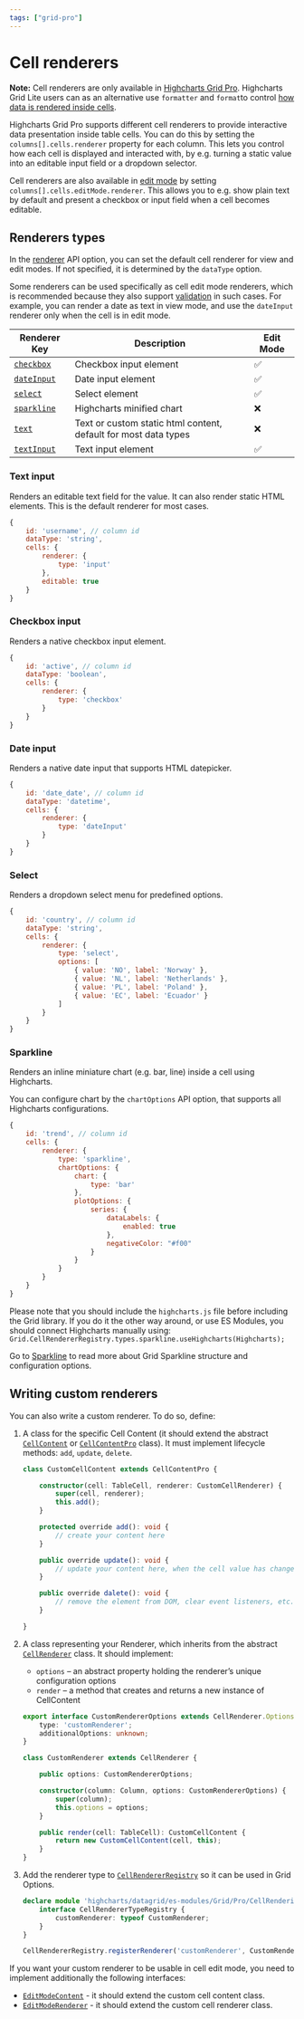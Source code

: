 ```yaml
---
tags: ["grid-pro"]
---
```


# Cell renderers

**Note:** Cell renderers are only available in [Highcharts Grid Pro](https://www.highcharts.com/docs/dashboards/grid-standalone). Highcharts Grid Lite users can as an alternative use `formatter` and `format`to control [how data is rendered inside cells](https://www.highcharts.com/docs/grid/columns#cells).

Highcharts Grid Pro supports different cell renderers to provide interactive data presentation inside table cells. You can do this by setting the `columns[].cells.renderer` property for each column. This lets you control how each cell is displayed and interacted with, by e.g. turning a static value into an editable input field or a dropdown selector.

Cell renderers are also available in [edit mode](https://www.highcharts.com/docs/grid/cell-editing) by setting `columns[].cells.editMode.renderer`. This allows you to e.g. show plain text by default and present a checkbox or input field when a cell becomes editable.

## Renderers types

In the [renderer](https://api.highcharts.com/grid/#interfaces/Grid_Core_Options.ColumnOptions#renderer) API option, you can set the default cell renderer for view and edit modes. If not specified, it is determined by the `dataType` option.

Some renderers can be used specifically as cell edit mode renderers, which is recommended because they also support [validation](https://www.highcharts.com/docs/grid/cell-editing#validation) in such cases.
For example, you can render a date as text in view mode, and use the `dateInput` renderer only when the cell is in edit mode.

| Renderer Key | Description | Edit Mode |
|---|---|---|
| [`checkbox`](https://api.highcharts.com/grid/#classes/Grid_Pro_CellRendering_Renderers_CheckboxRenderer.CheckboxRenderer-1) | Checkbox input element | ✅ |
| [`dateInput`](https://api.highcharts.com/grid/#classes/Grid_Pro_CellRendering_Renderers_DateInputRenderer.DateInputRenderer-1) | Date input element | ✅ |
| [`select`](https://api.highcharts.com/grid/#classes/Grid_Pro_CellRendering_Renderers_SelectRenderer.SelectRenderer-1) | Select element | ✅ |
| [`sparkline`](https://api.highcharts.com/grid/#classes/Grid_Pro_CellRendering_Renderers_SparklineRenderer.SparklineRenderer-1) | Highcharts minified chart | ❌ |
| [`text`](https://api.highcharts.com/grid/#classes/Grid_Pro_CellRendering_Renderers_TextRenderer.TextRenderer-1) | Text or custom static html content, default for most data types | ❌ |
| [`textInput`](https://api.highcharts.com/grid/#classes/Grid_Pro_CellRendering_Renderers_TextInputRenderer.TextInputRenderer-1) | Text input element | ✅ |

### Text input
Renders an editable text field for the value. It can also render static HTML elements. This is the default renderer for most cases.

```js
{
    id: 'username', // column id
    dataType: 'string',
    cells: {
        renderer: {
            type: 'input'
        },
        editable: true
    }
}
```

### Checkbox input
Renders a native checkbox input element.

```js
{
    id: 'active', // column id
    dataType: 'boolean',
    cells: {
        renderer: {
            type: 'checkbox'
        }
    }
}
```

### Date input
Renders a native date input that supports HTML datepicker.

```js
{
    id: 'date_date', // column id
    dataType: 'datetime',
    cells: {
        renderer: {
            type: 'dateInput'
        }
    }
}
```

### Select
Renders a dropdown select menu for predefined options.

```js
{
    id: 'country', // column id
    dataType: 'string',
    cells: {
        renderer: {
            type: 'select',
            options: [
                { value: 'NO', label: 'Norway' },
                { value: 'NL', label: 'Netherlands' },
                { value: 'PL', label: 'Poland' },
                { value: 'EC', label: 'Ecuador' }
            ]
        }
    }
}
```

### Sparkline
Renders an inline miniature chart (e.g. bar, line) inside a cell using Highcharts.

You can configure chart by the `chartOptions` API option, that supports all Highcharts configurations.

```js
{
    id: 'trend', // column id
    cells: {
        renderer: {
            type: 'sparkline',
            chartOptions: {
                chart: {
                    type: 'bar'
                },
                plotOptions: {
                    series: {
                        dataLabels: {
                            enabled: true
                        },
                        negativeColor: "#f00"
                    }
                }
            }
        }
    }
}
```

Please note that you should include the `highcharts.js` file before including the Grid library. If you do it the other way around, or use ES Modules, you should connect Highcharts manually using: `Grid.CellRendererRegistry.types.sparkline.useHighcharts(Highcharts);`

Go to [Sparkline](https://www.highcharts.com/docs/grid/sparkline) to read more about Grid Sparkline structure and configuration options.


## Writing custom renderers

You can also write a custom renderer. To do so, define:

1. A class for the specific Cell Content (it should extend the abstract [`CellContent`](https://api.highcharts.com/grid/#classes/Grid_Core_Table_CellContent_CellContent.CellContent) or [`CellContentPro`](https://api.highcharts.com/grid/#classes/Grid_Pro_CellRendering_CellContentPro.CellContentPro) class). It must implement lifecycle methods: `add`, `update`, `delete`.

    ```ts
    class CustomCellContent extends CellContentPro {

        constructor(cell: TableCell, renderer: CustomCellRenderer) {
            super(cell, renderer);
            this.add();
        }

        protected override add(): void {
            // create your content here
        }

        public override update(): void {
            // update your content here, when the cell value has changed
        }

        public override dalete(): void {
            // remove the element from DOM, clear event listeners, etc.
        }

    }
    ```

2. A class representing your Renderer, which inherits from the abstract [`CellRenderer`](https://api.highcharts.com/grid/#classes/Grid_Pro_CellRendering_CellRenderer.CellRenderer-1) class. It should implement:
    - `options` – an abstract property holding the renderer’s unique configuration options
    - `render` – a method that creates and returns a new instance of CellContent

    ```ts
    export interface CustomRendererOptions extends CellRenderer.Options {
        type: 'customRenderer';
        additionalOptions: unknown;
    }

    class CustomRenderer extends CellRenderer {

        public options: CustomRendererOptions;

        constructor(column: Column, options: CustomRendererOptions) {
            super(column);
            this.options = options;
        }

        public render(cell: TableCell): CustomCellContent {
            return new CustomCellContent(cell, this);
        }
    }
    ```

3. Add the renderer type to [`CellRendererRegistry`](https://api.highcharts.com/grid/#modules/Grid_Pro_CellRendering_CellRendererRegistry.CellRendererRegistry) so it can be used in Grid Options.

    ```ts
    declare module 'highcharts/datagrid/es-modules/Grid/Pro/CellRendering/CellRendererType' {
        interface CellRendererTypeRegistry {
            customRenderer: typeof CustomRenderer;
        }
    }

    CellRendererRegistry.registerRenderer('customRenderer', CustomRenderer);
    ```

If you want your custom renderer to be usable in cell edit mode, you need to implement additionally the following interfaces:
- [`EditModeContent`](https://api.highcharts.com/grid/#interfaces/Grid_Pro_CellEditing_CellEditMode.EditModeContent) - it should extend the custom cell content class.
- [`EditModeRenderer`](https://api.highcharts.com/grid/#interfaces/Grid_Pro_CellEditing_CellEditMode.EditModeRenderer) - it should extend the custom cell renderer class.
